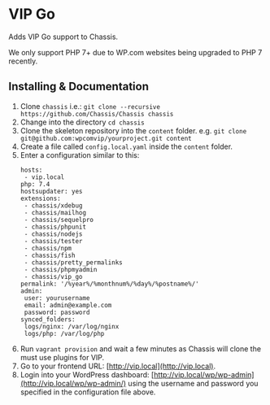 # VIP Go

Adds VIP Go support to Chassis.

We only support PHP 7+ due to WP.com websites being upgraded to PHP 7 recently.

## Installing & Documentation

1. Clone `chassis` i.e.: `git clone --recursive https://github.com/Chassis/Chassis chassis`
1. Change into the directory `cd chassis`
1. Clone the skeleton repository into the `content` folder. e.g. `git clone git@github.com:wpcomvip/yourproject.git content`
1. Create a file called `config.local.yaml` inside the `content` folder.
1. Enter a configuration similar to this:
    ```
   hosts:
     - vip.local
   php: 7.4
   hostsupdater: yes
   extensions:
     - chassis/xdebug
     - chassis/mailhog
     - chassis/sequelpro
     - chassis/phpunit
     - chassis/nodejs
     - chassis/tester
     - chassis/npm
     - chassis/fish
     - chassis/pretty_permalinks
     - chassis/phpmyadmin
     - chassis/vip_go
   permalink: '/%year%/%monthnum%/%day%/%postname%/'
   admin:
     user: yourusername
     email: admin@example.com
     password: password
   synced_folders:
     logs/nginx: /var/log/nginx
     logs/php: /var/log/php
    ```
1. Run `vagrant provision` and wait a few minutes as Chassis will clone the must use plugins for VIP.
1. Go to your frontend URL: [http://vip.local](http://vip.local).
1. Login into your WordPress dashboard: [http://vip.local/wp/wp-admin](http://vip.local/wp/wp-admin/) using the username
and password you specified in the configuration file above.